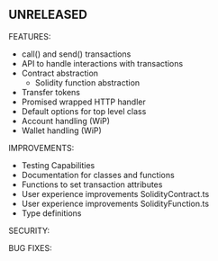 ## UNRELEASED

FEATURES:

* call() and send() transactions
* API to handle interactions with transactions
* Contract abstraction
    * Solidity function abstraction
* Transfer tokens
* Promised wrapped HTTP handler
* Default options for top level class
* Account handling (WiP)
* Wallet handling (WiP)

IMPROVEMENTS:

* Testing Capabilities
* Documentation for classes and functions
* Functions to set transaction attributes
* User experience improvements SolidityContract.ts
* User experience improvements SolidityFunction.ts
* Type definitions


SECURITY:

BUG FIXES: